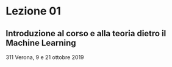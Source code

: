 # Lezione 01
## Introduzione al corso e alla teoria dietro il Machine Learning
311 Verona, 9 e 21 ottobre 2019
